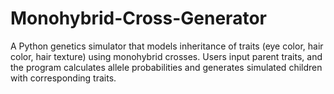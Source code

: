 # Monohybrid-Cross-Generator
A Python genetics simulator that models inheritance of traits (eye color, hair color, hair texture) using monohybrid crosses. Users input parent traits, and the program calculates allele probabilities and generates simulated children with corresponding traits.
